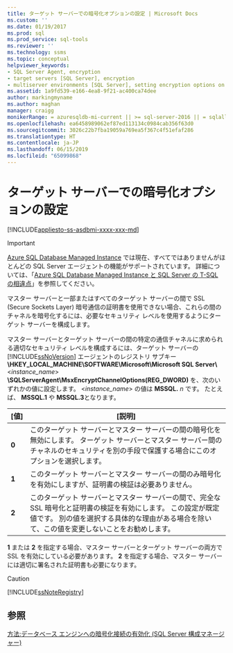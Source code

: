 ```yaml
---
title: ターゲット サーバーでの暗号化オプションの設定 | Microsoft Docs
ms.custom: ''
ms.date: 01/19/2017
ms.prod: sql
ms.prod_service: sql-tools
ms.reviewer: ''
ms.technology: ssms
ms.topic: conceptual
helpviewer_keywords:
- SQL Server Agent, encryption
- target servers [SQL Server], encryption
- multiserver environments [SQL Server], setting encryption options on target servers
ms.assetid: 1a9fd539-e166-4ea8-9f21-ac400ca74dee
author: markingmyname
ms.author: maghan
manager: craigg
monikerRange: = azuresqldb-mi-current || >= sql-server-2016 || = sqlallproducts-allversions
ms.openlocfilehash: ea6458989062ef87ed113134c0984cab356f63d0
ms.sourcegitcommit: 3026c22b7fba19059a769ea5f367c4f51efaf286
ms.translationtype: HT
ms.contentlocale: ja-JP
ms.lasthandoff: 06/15/2019
ms.locfileid: "65099868"
---
```

# <a name="set-encryption-options-on-target-servers"></a>ターゲット サーバーでの暗号化オプションの設定
[!INCLUDE[appliesto-ss-asdbmi-xxxx-xxx-md](../../includes/appliesto-ss-asdbmi-xxxx-xxx-md.md)]

> [!IMPORTANT]  
> [Azure SQL Database Managed Instance](https://docs.microsoft.com/azure/sql-database/sql-database-managed-instance) では現在、すべてではありませんがほとんどの SQL Server エージェントの機能がサポートされています。 詳細については、「[Azure SQL Database Managed Instance と SQL Server の T-SQL の相違点](https://docs.microsoft.com/azure/sql-database/sql-database-managed-instance-transact-sql-information#sql-server-agent)」を参照してください。

マスター サーバーと一部またはすべてのターゲット サーバーの間で SSL (Secure Sockets Layer) 暗号通信の証明書を使用できない場合、これらの間のチャネルを暗号化するには、必要なセキュリティ レベルを使用するようにターゲット サーバーを構成します。  
  
マスター サーバーとターゲット サーバーの間の特定の通信チャネルに求められる適切なセキュリティ レベルを構成するには、ターゲット サーバーの [!INCLUDE[ssNoVersion](../../includes/ssnoversion-md.md)] エージェントのレジストリ サブキー **\HKEY_LOCAL_MACHINE\SOFTWARE\Microsoft\Microsoft SQL Server\\** \<*instance_name*> **\SQLServerAgent\MsxEncryptChannelOptions(REG_DWORD)** を、次のいずれかの値に設定します。 \<*instance_name*> の値は **MSSQL.** _n_ です。 たとえば、 **MSSQL.1** や **MSSQL.3**となります。  
  
|[値]|[説明]|  
|---------|---------------|  
|**0**|このターゲット サーバーとマスター サーバーの間の暗号化を無効にします。 ターゲット サーバーとマスター サーバー間のチャネルのセキュリティを別の手段で保護する場合にこのオプションを選択します。|  
|**1**|このターゲット サーバーとマスター サーバーの間のみ暗号化を有効にしますが、証明書の検証は必要ありません。|  
|**2**|このターゲット サーバーとマスター サーバーの間で、完全な SSL 暗号化と証明書の検証を有効にします。 この設定が既定値です。 別の値を選択する具体的な理由がある場合を除いて、この値を変更しないことをお勧めします。|  
  
**1** または **2** を指定する場合、マスター サーバーとターゲット サーバーの両方で SSL を有効にしている必要があります。 **2** を指定する場合、マスター サーバーには適切に署名された証明書も必要になります。  
  
> [!CAUTION]  
> [!INCLUDE[ssNoteRegistry](../../includes/ssnoteregistry-md.md)]  
  
## <a name="see-also"></a>参照  
[方法:データベース エンジンへの暗号化接続の有効化 (SQL Server 構成マネージャー)](https://msdn.microsoft.com/e1e55519-97ec-4404-81ef-881da3b42006)  
  
